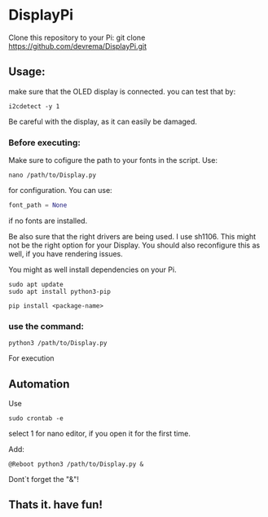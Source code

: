 # DisplayPi

Clone this repository to your Pi:
git clone https://github.com/devrema/DisplayPi.git


## Usage:

make sure that the OLED display is connected.
you can test that by:
```
i2cdetect -y 1
```

Be careful with the display, as it can easily be damaged.


### Before executing:

Make sure to cofigure the path to your fonts in the script.
Use:
```
nano /path/to/Display.py
``` 
for configuration.
You can use:
```python
font_path = None
```
if no fonts are installed.

Be also sure that the right drivers are being used. I use sh1106. This might not be the right option for your Display.
You should also reconfigure this as well, if you have rendering issues.

You might as well install dependencies on your Pi.
``` 
sudo apt update
sudo apt install python3-pip
``` 
``` 
pip install <package-name>
``` 

### use the command:
```
python3 /path/to/Display.py
```
For execution


## Automation

Use 
```
sudo crontab -e
```

select 1 for nano editor, if you open it for the first time.

Add:

```
@Reboot python3 /path/to/Display.py &
```

Dont`t forget the "&"!


## Thats it. have fun!




